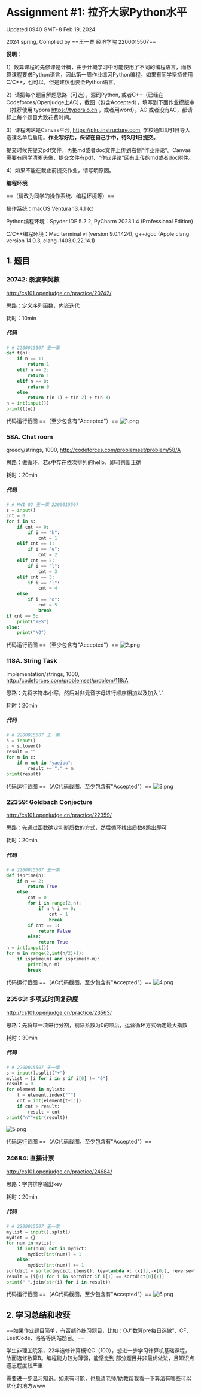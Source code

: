 # Assignment #1: 拉齐大家Python水平

Updated 0940 GMT+8 Feb 19, 2024

2024 spring, Complied by ==王一粟 经济学院 2200015507==



**说明：**

1）数算课程的先修课是计概，由于计概学习中可能使用了不同的编程语言，而数算课程要求Python语言，因此第一周作业练习Python编程。如果有同学坚持使用C/C++，也可以，但是建议也要会Python语言。

2）请把每个题目解题思路（可选），源码Python, 或者C++（已经在Codeforces/Openjudge上AC），截图（包含Accepted），填写到下面作业模版中（推荐使用 typora https://typoraio.cn ，或者用word）。AC 或者没有AC，都请标上每个题目大致花费时间。

3）课程网站是Canvas平台, https://pku.instructure.com, 学校通知3月1日导入选课名单后启用。**作业写好后，保留在自己手中，待3月1日提交。**

提交时候先提交pdf文件，再把md或者doc文件上传到右侧“作业评论”。Canvas需要有同学清晰头像、提交文件有pdf、"作业评论"区有上传的md或者doc附件。

4）如果不能在截止前提交作业，请写明原因。



**编程环境**

==（请改为同学的操作系统、编程环境等）==

操作系统：macOS Ventura 13.4.1 (c)

Python编程环境：Spyder IDE 5.2.2, PyCharm 2023.1.4 (Professional Edition)

C/C++编程环境：Mac terminal vi (version 9.0.1424), g++/gcc (Apple clang version 14.0.3, clang-1403.0.22.14.1)



## 1. 题目

### 20742: 泰波拿契數

http://cs101.openjudge.cn/practice/20742/



思路：定义序列函数，内嵌迭代

耗时：10min


##### 代码

```python
# # 2200015507 王一粟
def t(n):
    if n == 1:
        return 1
    elif n == 2:
        return 1
    elif n == 0:
        return 0
    else:
        return t(n-1) + t(n-2) + t(n-3)
n = int(input())
print(t(n))

```



代码运行截图 ==（至少包含有"Accepted"）==
![1.png](1.png)

### 58A. Chat room

greedy/strings, 1000, http://codeforces.com/problemset/problem/58/A



思路：做循环，若s中存在依次排列的hello，即可判断正确

耗时：20min

##### 代码

```python
# # HW1 Q2 王一粟 2200015507
s = input()
cnt = 0
for i in s:
    if cnt == 0:
        if i == "h":
            cnt = 1
    elif cnt == 1:
        if i == "e":
            cnt = 2
    elif cnt == 2:
        if i == "l":
            cnt = 3
    elif cnt == 3:
        if i == "l":
            cnt = 4
    else:
        if i == "o":
            cnt = 5
            break
if cnt == 5:
    print("YES")
else:
    print("NO")
```



代码运行截图 ==（至少包含有"Accepted"）==
![2.png](2.png)




### 118A. String Task

implementation/strings, 1000, http://codeforces.com/problemset/problem/118/A



思路：先将字符串小写，然后对非元音字母进行顺序相加以及加入“.”

耗时：20min


##### 代码

```python
# # 2200015507 王一粟
s = input()
c = s.lower()
result = ""
for m in c:
    if m not in "yaeiou":
        result += "." + m
print(result)
```



代码运行截图 ==（AC代码截图，至少包含有"Accepted"）==
![3.png](3.png)




### 22359: Goldbach Conjecture

http://cs101.openjudge.cn/practice/22359/



思路：先通过函数确定判断质数的方式，然后循环找出质数&跳出即可

耗时：20min

##### 代码
```python
# # 2200015507 王一粟
def isprime(n):
    if n == 2:
        return True
    else:
        cnt = 0
        for i in range(2,n):
            if n % i == 0:
                cnt = 1
                break
        if cnt == 1:
            return False
        else:
            return True
n = int(input())
for m in range(2,int(n/2)+1):
    if isprime(m) and isprime(n-m):
        print(m,n-m)
        break
```



代码运行截图 ==（AC代码截图，至少包含有"Accepted"）==
![4.png](4.png)




### 23563: 多项式时间复杂度

http://cs101.openjudge.cn/practice/23563/



思路：先将每一项进行分割，剔除系数为0的项后，运营循环方式确定最大指数

耗时：30min

##### 代码

```python
# # 2200015507 王一粟
s = input().split("+")
mylist = [i for i in s if i[0] != "0"]
result = 0
for element in mylist:
    t = element.index("^")
    cnt = int(element[t+1:])
    if cnt > result:
        result = cnt
print("n^"+str(result))
```
![5.png](5.png)


代码运行截图 ==（AC代码截图，至少包含有"Accepted"）==





### 24684: 直播计票

http://cs101.openjudge.cn/practice/24684/



思路：字典排序输出key

耗时：20min

##### 代码

```python
# # 2200015507 王一粟
mylist = input().split()
mydict = {}
for num in mylist:
    if int(num) not in mydict:
        mydict[int(num)] = 1
    else:
        mydict[int(num)] += 1
sortdict = sorted(mydict.items(), key=lambda x: (x[1],-x[0]), reverse=True)
result = [i[0] for i in sortdict if i[1] == sortdict[0][1]]
print(" ".join(str(i) for i in result))
```



代码运行截图 ==（AC代码截图，至少包含有"Accepted"）==
![6.png](6.png)




## 2. 学习总结和收获

==如果作业题目简单，有否额外练习题目，比如：OJ“数算pre每日选做”、CF、LeetCode、洛谷等网站题目。==

学生非理工院系，22年选修计算概论C（100），想进一步学习计算机基础课程，故而选修数算B。编程能力较为薄弱，能感觉到 部分题目并非最优做法，且知识点遗忘程度较严重

需要进一步温习知识。如果有可能，也恳请老师/助教帮我看一下算法有哪些可以优化的地方www




